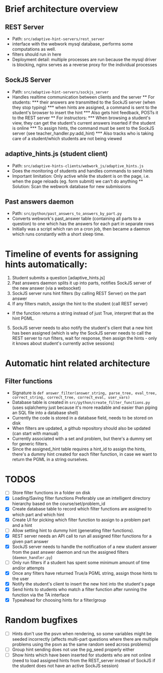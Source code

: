 # Brief architecture overview

## REST Server
* Path: `src/adaptive-hint-servers/rest_server`
* interface with the webwork mysql database, performs some computations as well.
* filters should run in here
* Deployment detail: multiple processes are run because the mysql driver is blocking, nginx serves as a reverse proxy for the individual processes

## SockJS Server
* Path: `src/adaptive-hint-servers/sockjs_server`
* Handles realtime communication between clients and the server
** For students:
*** their answers are transmitted to the SockJS server (when they stop typing)
*** when hints are assigned, a command is sent to the student's browser to insert the hint
*** Also gets hint feedback, POSTs it to the REST server
** For instructors:
*** When browsing a student's view, they can get the student's current answers inserted if the student is online
*** To assign hints, the command must be sent to the SockJS server (see teacher_handler.py:add_hint)
*** Also tracks who is taking care of a student/which students are not being viewed

## adaptive_hints.js (student client)
* Path: `src/adaptive-hints-clients/webwork_js/adaptive_hints.js`
* Does the monitoring of students and handles commands to send hints
* Important limitation: Only active while the student is on the page, i.e. when the page reloads (eg. form submit) we can't do anything
** Solution: Scan the webwork database for new submissions

## Past answers daemon
* Path: `src/python/past_answers_to_answers_by_part.py`
* Converts webwork's past_answer table (containing all parts to a question) to one which has the answers for each part in separate rows
* Initially was a script which ran on a cron job, then became a daemon which runs constantly with a short sleep time.

# Timeline of events for assigning hints automatically:

1. Student submits a question [adaptive_hints.js]
2. Past answers daemon splits it up into parts, notifies SockJS server of the new answer (via a websocket)
3. SockJS server runs hint filters (by calling REST Server) on the part answer
4. If any filters match, assign the hint to the student (call REST server)
  * If the function returns a string instead of just True, interpret that as the hint PGML.
5. SockJS server needs to also notify the student's client that a new hint has been assigned (which is why the SockJS server needs to call the REST server to run filters, wait for response, then assign the hints - only it knows about student's currently active sessions)

# Automatic hint related architecture

## Filter functions
* Signature is `def answer_filter(answer_string, parse_tree, eval_tree, correct_string, correct_tree, correct_eval, user_vars)`
* Database table is created in `src/python/create_filter_functions.py` (uses sqlalchemy just because it's more readable and easier than piping an SQL file into a database shell)
* Currently the code is stored in a database field, needs to be stored on disk
* When filters are updated, a github repository should also be updated (can start with manual)
* Currently associated with a set and problem, but there's a dummy set for generic filters.
* Since the assigned\_hint table requires a hint\_id to assign the hints, there's a dummy hint created for each filter function, in case we want to return the PGML in a string ourselves.

# TODOS

- [ ] Store filter functions in a folder on disk
- [x] Loading/Saving filter functions
Preferably use an intelligent directory hierarchy based on the course/set/problem_id
- [x] Create database table to record which filter functions are assigned to which part and which hint
- [x] Create UI for picking which filter function to assign to a problem part and a hint
- [ ] Allow setting hint to dummy hint (generating filter functions).
- [x] REST server needs an API call to run all assigned filter functions for a given part answer
- [x] SockJS server needs to handle the notification of a new student answer from the past answer daemon and run the assigned filters (`daemon_handler.py`)
- [ ] Only run filters if a student has spent some minimum amount of time and/or attempts
- [x] Once any filters have returned True/a PGML string, assign those hints to the user
- [x] Notify the student's client to insert the new hint into the student's page
- [x] Send hints to students who match a filter function after running the function via the TA interface
- [x] Typeahead for choosing hints for a filter/group

# Random bugfixes
- [ ] Hints don't use the psvn when rendering, so some variables might be seeded incorrectly (affects multi-part questions where there are multiple problems using the psvn as the same random seed across problems)
- [ ] Group hint sending does not use the pg_seed properly either
- [ ] Show hints which have been inserted for students who are not online (need to load assigned hints from the REST_server instead of SockJS if the student does not have an active SockJS session)
